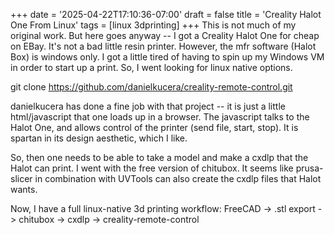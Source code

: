 +++
date = '2025-04-22T17:10:36-07:00'
draft = false
title = 'Creality Halot One From Linux'
tags = [linux 3dprinting]
+++
This is not much of my original work.  But here goes anyway -- I got a Creality Halot One for cheap
on EBay.  It's not a bad little resin printer.  However, the mfr software (Halot Box) is windows only.
I got a little tired of having to spin up my Windows VM in order to start up a print.  So, I went
looking for linux native options.

git clone https://github.com/danielkucera/creality-remote-control.git

danielkucera has done a fine job with that project -- it is just a little html/javascript that one
loads up in a browser.  The javascript talks to the Halot One, and allows control of the printer (send file,
start, stop).  It is spartan in its design aesthetic, which I like.

So, then one needs to be able to take a model and make a cxdlp that the Halot can print. I went with
the free version of chitubox.  It seems like prusa-slicer in combination with UVTools can also
create the cxdlp files that Halot wants.

Now, I have a full linux-native 3d printing workflow:
    FreeCAD -> .stl export -> chitubox -> cxdlp -> creality-remote-control
